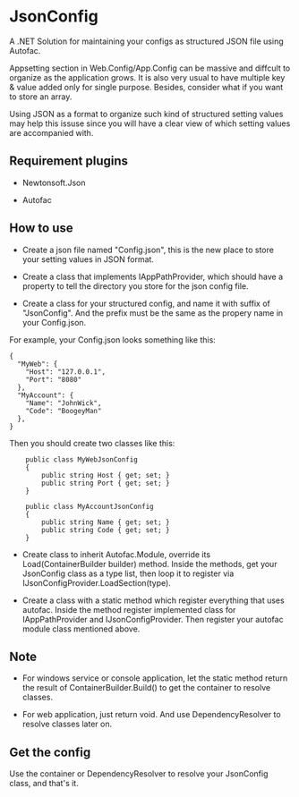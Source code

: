 # JsonConfig
A .NET Solution for maintaining your configs as structured JSON file using Autofac.

Appsetting section in Web.Config/App.Config can be massive and diffcult to organize as the application grows. It is also very usual to have multiple key & value added only for single purpose. Besides, consider what if you want to store an array. 

Using JSON as a format to organize such kind of structured setting values may help this issuse since you will have a clear view of which setting values are accompanied with. 

## Requirement plugins

- Newtonsoft.Json

- Autofac

## How to use
+ Create a json file named "Config.json", this is the new place to store your setting values in JSON format.

+ Create a class that implements IAppPathProvider, which should have a property to tell the directory you store for the json config file.

+ Create a class for your structured config, and name it with suffix of "JsonConfig". And the prefix must be the same as the propery name in your Config.json.

 For example, your Config.json looks something like this:

```
{
  "MyWeb": {
    "Host": "127.0.0.1",
    "Port": "8080"    
  },
  "MyAccount": {    
    "Name": "JohnWick",
    "Code": "BoogeyMan"
  },
}
```

Then you should create two classes like this:
```
    public class MyWebJsonConfig
    {
        public string Host { get; set; }
        public string Port { get; set; }
    }

    public class MyAccountJsonConfig
    {
        public string Name { get; set; }
        public string Code { get; set; }
    }
```

+ Create class to inherit Autofac.Module, override its Load(ContainerBuilder builder) method. Inside the methods, get your JsonConfig class as a type list, then loop it to register via IJsonConfigProvider.LoadSection(type).

+ Create a class with a static method which register everything that uses autofac. Inside the method register implemented class for IAppPathProvider and IJsonConfigProvider. Then register your autofac module class mentioned above. 

## Note

+ For windows service or console application, let the static method return the result of ContainerBuilder.Build() to get the container to resolve classes.

+ For web application, just return void. And use DependencyResolver to resolve classes later on.

## Get the config

Use the container or DependencyResolver to resolve your JsonConfig class, and that's it.



